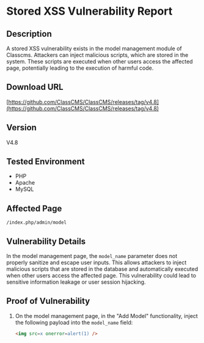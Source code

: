 # Stored XSS Vulnerability Report

## Description
A stored XSS vulnerability exists in the model management module of Classcms. Attackers can inject malicious scripts, which are stored in the system. These scripts are executed when other users access the affected page, potentially leading to the execution of harmful code.

## Download URL
[https://github.com/ClassCMS/ClassCMS/releases/tag/v4.8](https://github.com/ClassCMS/ClassCMS/releases/tag/v4.8)

## Version
V4.8

## Tested Environment
- PHP
- Apache
- MySQL

## Affected Page
`/index.php/admin/model`

## Vulnerability Details
In the model management page, the `model_name` parameter does not properly sanitize and escape user inputs. This allows attackers to inject malicious scripts that are stored in the database and automatically executed when other users access the affected page. This vulnerability could lead to sensitive information leakage or user session hijacking.

## Proof of Vulnerability

1. On the model management page, in the "Add Model" functionality, inject the following payload into the `model_name` field:
   ```html
   <img src=x onerror=alert(1) />
